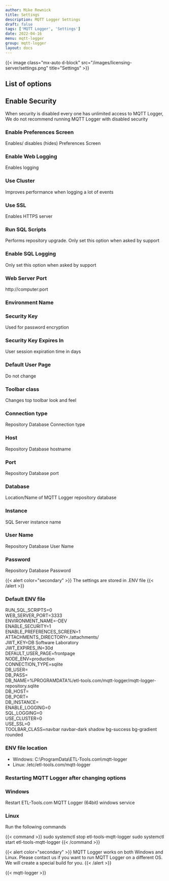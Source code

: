 ```yaml
---
author: Mike Rewnick
title: Settings
description: MQTT Logger Settings
draft: false
tags: ['MQTT Logger', 'Settings']
date: 2022-04-16
menu: mqtt-logger
group: mqtt-logger
layout: docs
---
```


{{< image class="mx-auto d-block"  src="/images/licensing-server/settings.png" title="Settings" >}}

## List of options

## Enable Security

When security is disabled every one has unlimited access to MQTT Logger, We do not recommend running MQTT Logger with disabled security

### Enable Preferences Screen

Enables/ disables (hides) Preferences Screen

### Enable Web Logging

Enables logging

### Use Cluster

Improves performance when logging a lot of events

### Use SSL

Enables HTTPS server

### Run SQL Scripts

Performs repository upgrade. Only set this option when asked by support

### Enable SQL Logging

Only set this option when asked by support

### Web Server Port

http://computer:port

### Environment Name

### Security Key

Used for password encryption

### Security Key Expires In

User session expiration time in days

### Default User Page

Do not change

### Toolbar class

Changes top toolbar look and feel

### Connection type

Repository Database Connection type

### Host

Repository Database hostname

### Port

Repository Database port

### Database

Location/Name of MQTT Logger repository database

### Instance

SQL Server instance name

### User Name

Repository Database User Name

### Password

Repository Database Password

{{< alert color="secondary" >}}
The settings are stored in .ENV file
{{< /alert >}}

### Default ENV file

RUN_SQL_SCRIPTS=0\
WEB_SERVER_PORT=3333\
ENVIRONMENT_NAME=-DEV\
ENABLE_SECURITY=1\
ENABLE_PREFERENCES_SCREEN=1\
ATTACHMENTS_DIRECTORY=./attachments/\
JWT_KEY=DB Software Laboratory\
JWT_EXPIRES_IN=30d\
DEFAULT_USER_PAGE=frontpage\
NODE_ENV=production\
CONNECTION_TYPE=sqlite\
DB_USER=\
DB_PASS=\
DB_NAME=%PROGRAMDATA%/etl-tools.com/mqtt-logger/mqtt-logger-repository.sqlite\
DB_HOST=\
DB_PORT=\
DB_INSTANCE=\
ENABLE_LOGGING=0\
SQL_LOGGING=0\
USE_CLUSTER=0\
USE_SSL=0\
TOOLBAR_CLASS=navbar navbar-dark shadow bg-success bg-gradient rounded

### ENV file location

- Windows: C:\ProgramData\ETL-Tools.com\mqtt-logger
- Linux: /etc/etl-tools.com/mqtt-logger

### Restarting MQTT Logger after changing options

### Windows

Restart ETL-Tools.com MQTT Logger (64bit) windows service

### Linux

Run the following commands

{{< command >}}
sudo systemctl stop etl-tools-mqtt-logger
sudo systemctl start etl-tools-mqtt-logger
{{< /command >}}

{{< alert color="secondary" >}}
MQTT Logger works on both Windows and Linux. Please contact us if you want to run MQTT Logger on a different OS. We will create a special build for you.
{{< /alert >}}

{{< mqtt-logger >}}

